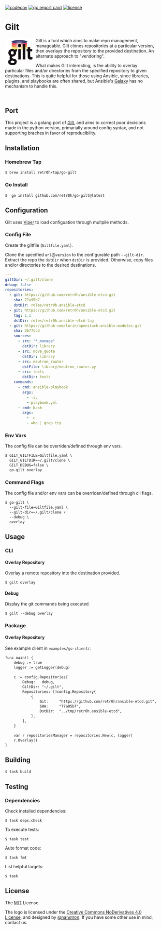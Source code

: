 [![codecov](https://img.shields.io/codecov/c/github/retr0h/go-gilt?token=clAMnFQCEQ&style=flat-square)](https://codecov.io/gh/retr0h/go-gilt)
[![go report card](https://goreportcard.com/badge/github.com/retr0h/go-gilt?style=flat-square)](https://goreportcard.com/report/github.com/retr0h/go-gilt)
[![license](https://img.shields.io/badge/license-MIT-brightgreen.svg?style=flat-square)](LICENSE)

# Gilt

<img src="asset/gilt.png" align="left" width=20% height=20%>

Gilt is a tool which aims to make repo management, manageable.  Gilt
clones repositories at a particular version, then overlays the repository to
the provided destination.  An alternate approach to "vendoring".

What makes Gilt interesting, is the ability to overlay particular files and/or
directories from the specified repository to given destinations.  This is quite
helpful for those using Ansible, since libraries, plugins, and playbooks are
often shared, but Ansible's [Galaxy][] has no mechanism to handle this.

<br clear="left"/>

## Port

This project is a golang port of [Gilt][], and aims to correct poor decisions
made in the python version, primarially around config syntax, and not supporting
braches in favor of reproducibility.

## Installation

### Homebrew Tap

    $ brew install retr0h/tap/go-gilt

### Go Install

    $  go install github.com/retr0h/go-gilt@latest

## Configuration

Gilt uses [Viper][] to load configuation through multpile methods.

### Config File

Create the giltfile (`Giltfile.yaml`).

Clone the specified `url`@`version` to the configurable path `--gilt-dir`.
Extract the repo the `dstDir` when `dstDir` is provided.  Otherwise, copy files
and/or directories to the desired destinations.

```yaml
---
giltDir: ~/.gilt/clone
debug: false
repositories:
  - git: https://github.com/retr0h/ansible-etcd.git
    sha: 77a95b7
    dstDir: roles/retr0h.ansible-etcd
  - git: https://github.com/retr0h/ansible-etcd.git
    tag: 1.1
    dstDir: roles/retr0h.ansible-etcd-tag
  - git: https://github.com/lorin/openstack-ansible-modules.git
    sha: 2677cc3
    sources:
      - src: "*_manage"
        dstDir: library
      - src: nova_quota
        dstDir: library
      - src: neutron_router
        dstFile: library/neutron_router.py
      - src: tests
        dstDir: tests
    commands:
      - cmd: ansible-playbook
        args:
          - -i,
          - playbook.yml
      - cmd: bash
        args:
          - -c
          - who | grep tty
```

### Env Vars

The config file can be overriden/defined through env vars.

    $ GILT_GILTFILE=Giltfile.yaml \
      GILT_GILTDIR=~/.gilt/clone \
      GILT_DEBUG=false \
      go-gilt overlay

### Command Flags

The config file and/or env vars can be overriden/defined through cli flags.

    $ go-gilt \
      --gilt-file=Giltfile.yaml \
      --gilt-dir=~/.gilt/clone \
      --debug \
      overlay

## Usage

### CLI

#### Overlay Repository

Overlay a remote repository into the destination provided.

    $ gilt overlay

#### Debug

Display the git commands being executed.

    $ gilt --debug overlay

### Package

#### Overlay Repository

See example client in `examples/go-client/`.

```golang
func main() {
	debug := true
	logger := getLogger(debug)

	c := config.Repositories{
		Debug:   debug,
		GiltDir: "~/.gilt",
		Repositories: []config.Repository{
			{
				Git:     "https://github.com/retr0h/ansible-etcd.git",
				SHA:     "77a95b7",
				DstDir:  "../tmp/retr0h.ansible-etcd",
			},
		},
	}

	var r repositoriesManager = repositories.New(c, logger)
	r.Overlay()
}
```

## Building

    $ task build

## Testing

### Dependencies

Check installed dependencies:

    $ task deps:check

To execute tests:

    $ task test

Auto format code:

    $ task fmt

List helpful targets:

    $ task

## License

The [MIT][] License.

The logo is licensed under the [Creative Commons NoDerivatives 4.0 License][],
and designed by [@nanotron][].
If you have some other use in mind, contact us.

[Galaxy]: https://docs.ansible.com/ansible/latest/reference_appendices/galaxy.html
[Gilt]: http://gilt.readthedocs.io/en/latest/
[Viper]: https://github.com/spf13/viper
[MIT]: LICENSE
[Creative Commons NoDerivatives 4.0 License]: https://creativecommons.org/licenses/by-nd/4.0/
[@nanotron]: https://github.com/nanotron
